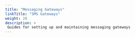 ```yaml
---
title: "Messaging Gateways"
linkTitle: "SMS Gateways"
weight: 20
description: >
 Guides for setting up and maintaining messaging gateways
---
```

